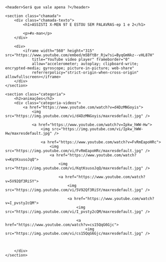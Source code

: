 <html lang="pt-br">

<header>
    <link rel="stylesheet" href="style.css" />
    <link rel="preconnect" href="https://fonts.googleapis.com">
    <link rel="preconnect" href="https://fonts.gstatic.com" crossorigin>
    <link
        href="https://fonts.googleapis.com/css2?family=Bungee+Tint&family=Chakra+Petch:ital,wght@0,300;0,400;0,500;0,600;0,700;1,300;1,400;1,500;1,600;1,700&family=Jersey+10&family=Matemasie&display=swap"
        rel="stylesheet">
    <title>SERÁ QUE VALE APENA ?</title>
</header>

<body>

    <header>Será que vale apena ?</header>

    <section class="chamada">
        <div class="chamada-texto">
            <h1>ASSISTI X-MEN 97 E ESTOU SEM PALAVRAS-ep 1 e 2</h1>

            <p>#x-man</p>
        </div>

        <div>
            <iframe width="560" height="315" src="https://www.youtube.com/embed/m5BftBr_Rjw?si=ByqGmNkz--vHL87H"
                title="YouTube video player" frameborder="0"
                allow="accelerometer; autoplay; clipboard-write; encrypted-media; gyroscope; picture-in-picture; web-share"
                referrerpolicy="strict-origin-when-cross-origin" allowfullscreen></iframe>
        </div>
    </section>

    <section class="categoria">
        <h2>animações</h2>
        <div class="categoria-videos">
            <a href="https://www.youtube.com/watch?v=d4DzMNGoyis">
                <img src="https://img.youtube.com/vi/d4DzMNGoyis/maxresdefault.jpg" />

                <a href="https://www.youtube.com/watch?v=Ipkw_hWW-Hw">
                    <img src="https://img.youtube.com/vi/Ipkw_hWW-Hw/maxresdefault.jpg" />

                    <a href="https://www.youtube.com/watch?v=FvRmEapoHRc">
                        <img src="https://img.youtube.com/vi/FvRmEapoHRc/maxresdefault.jpg" />
                        <a href="https://www.youtube.com/watch?v=KqtKsusoJqQ">
                            <img src="https://img.youtube.com/vi/KqtKsusoJqQ/maxresdefault.jpg" />

                            <a href="https://www.youtube.com/watch?v=5V92Qf3RiSY">
                                <img src="https://img.youtube.com/vi/5V92Qf3RiSY/maxresdefault.jpg" />

                                <a href="https://www.youtube.com/watch?v=I_pvsty2cQM">
                                    <img src="https://img.youtube.com/vi/I_pvsty2cQM/maxresdefault.jpg" />

                                    <a href="https://www.youtube.com/watch?v=cs15QqG6Gjc">
                                        <img src="https://img.youtube.com/vi/cs15QqG6Gjc/maxresdefault.jpg" />



        </div>
    </section>

</body>



</html>
